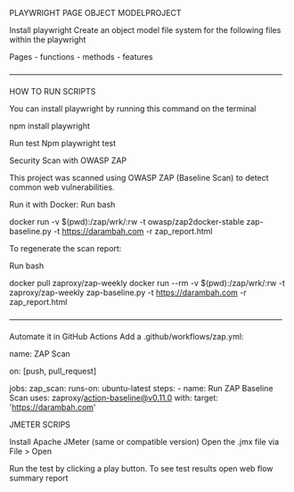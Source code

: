 PLAYWRIGHT PAGE OBJECT MODELPROJECT

Install playwright Create an object model file system for the following files within the playwright

Pages - functions - methods - features

———————————————————————————————————

HOW TO RUN SCRIPTS

You can install playwright by running this command on the terminal

npm install playwright

Run test Npm playwright test

Security Scan with OWASP ZAP

This project was scanned using OWASP ZAP (Baseline Scan) to detect common web vulnerabilities.

Run it with Docker: Run bash

docker run -v $(pwd):/zap/wrk/:rw -t owasp/zap2docker-stable zap-baseline.py -t https://darambah.com -r zap_report.html

To regenerate the scan report:

Run bash

docker pull zaproxy/zap-weekly docker run --rm -v $(pwd):/zap/wrk/:rw -t zaproxy/zap-weekly
zap-baseline.py -t https://darambah.com -r zap_report.html

———————————————————————————————————

Automate it in GitHub Actions
Add a .github/workflows/zap.yml:

name: ZAP Scan

on: [push, pull_request]

jobs:
  zap_scan:
    runs-on: ubuntu-latest
    steps:
    - name: Run ZAP Baseline Scan
      uses: zaproxy/action-baseline@v0.11.0
      with:
        target: 'https://darambah.com'

JMETER SCRIPS

Install Apache JMeter (same or compatible version)
Open the .jmx file via File > Open

Run the test by clicking a play button.
To see test results open web flow summary report
